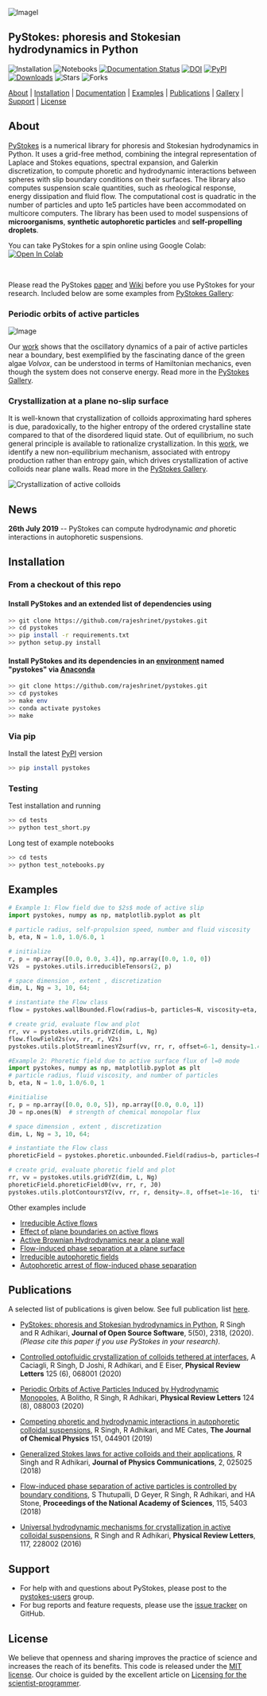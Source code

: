 ![Imagel](https://raw.githubusercontent.com/rajeshrinet/pystokes/master/examples/banner.png)


## PyStokes: phoresis and Stokesian hydrodynamics in Python 
![Installation](https://github.com/rajeshrinet/pystokes/workflows/CI/badge.svg) 
![Notebooks](https://github.com/rajeshrinet/pystokes/workflows/notebooks/badge.svg) 
[![Documentation Status](https://readthedocs.org/projects/pystokes/badge/?version=latest)](https://pystokes.readthedocs.io/en/latest/?badge=latest) 
[![DOI](https://joss.theoj.org/papers/10.21105/joss.02318/status.svg)](https://doi.org/10.21105/joss.02318) 
[![PyPI](https://img.shields.io/pypi/v/pystokes.svg)](https://pypi.python.org/pypi/pystokes)
[![Downloads](https://pepy.tech/badge/pystokes)](https://pepy.tech/project/pystokes) ![Stars](https://img.shields.io/github/stars/rajeshrinet/compPhy) 
![Forks](https://img.shields.io/github/forks/rajeshrinet/compPhy) 

[About](#about) 
| [Installation](#installation) 
| [Documentation](https://pystokes.readthedocs.io/en/latest/) 
| [Examples](#examples) 
| [Publications](#publications)
| [Gallery](https://github.com/rajeshrinet/pystokes/wiki/Gallery)
| [Support](#support) 
| [License](#license)


## About

[PyStokes](https://github.com/rajeshrinet/pystokes) is a numerical library for phoresis and Stokesian hydrodynamics in Python. It uses a grid-free method, combining the integral representation of Laplace and Stokes equations, spectral expansion, and Galerkin discretization, to compute phoretic and hydrodynamic interactions between spheres with slip boundary conditions on their surfaces. The library also computes suspension scale quantities, such as rheological response, energy dissipation and fluid flow. The computational cost is quadratic in the number of particles and upto 1e5 particles have been accommodated on multicore computers. The library has been used to model suspensions of **microorganisms**,  **synthetic autophoretic particles** and **self-propelling droplets**. 

You can take PyStokes for a spin online using Google Colab: <a target="_blank" href="https://colab.research.google.com/github/rajeshrinet/pystokes/blob/master/examples/ex01a-colab.ipynb">
  <img src="https://colab.research.google.com/assets/colab-badge.svg" alt="Open In Colab"/>
</a>

<br>

Please read the PyStokes [paper](https://doi.org/10.21105/joss.02318) and [Wiki](https://github.com/rajeshrinet/pystokes/wiki) before you use PyStokes for your research. Included below are some examples from [PyStokes Gallery](https://github.com/rajeshrinet/pystokes/wiki/Gallery): 

### Periodic orbits of active particles

![Image](https://raw.githubusercontent.com/rajeshrinet/pystokes-misc/master/gallery/2_volvox.gif)

Our [work](https://journals.aps.org/prl/abstract/10.1103/PhysRevLett.124.088003) shows that the oscillatory dynamics of a pair of active particles near
a boundary, best exemplified by the fascinating dance of the green algae
*Volvox*, can be understood in terms of Hamiltonian mechanics, even though the
system does not conserve energy. Read more in the [PyStokes Gallery](https://github.com/rajeshrinet/pystokes/wiki/Gallery).
<br>

### Crystallization at a plane no-slip surface
It is well-known that crystallization of colloids approximating hard spheres
is due, paradoxically, to the higher entropy of the ordered crystalline state
compared to that of  the disordered liquid state. Out of equilibrium, no such general
principle is available to rationalize crystallization. In this [work](https://doi.org/10.1103/PhysRevLett.117.228002), we identify a new non-equilibrium mechanism, associated with entropy production rather than entropy gain, which drives crystallization of active colloids near plane walls. Read more in the [PyStokes Gallery](https://github.com/rajeshrinet/pystokes/wiki/Gallery).


![Crystallization of active colloids](https://raw.githubusercontent.com/rajeshrinet/pystokes/master/examples/crystallite.gif) 


## News
**26th July 2019** -- PyStokes can compute hydrodynamic *and* phoretic interactions in autophoretic suspensions.  


## Installation

### From a checkout of this repo

#### Install PyStokes and an extended list of dependencies using 
 
```bash
>> git clone https://github.com/rajeshrinet/pystokes.git
>> cd pystokes
>> pip install -r requirements.txt
>> python setup.py install
```


####  Install PyStokes and its dependencies in an [environment](https://github.com/rajeshrinet/pystokes/blob/master/environment.yml) named "pystokes" via [Anaconda](https://docs.conda.io/projects/continuumio-conda/en/latest/user-guide/install/index.html)


```bash
>> git clone https://github.com/rajeshrinet/pystokes.git
>> cd pystokes
>> make env
>> conda activate pystokes
>> make
```

### Via pip

Install the latest [PyPI](https://pypi.org/project/pystokes) version

```bash
>> pip install pystokes
```


### Testing
Test installation and running

```bash
>> cd tests
>> python test_short.py
```

Long test of example notebooks 

```bash
>> cd tests
>> python test_notebooks.py
```


## Examples


```Python
# Example 1: Flow field due to $2s$ mode of active slip
import pystokes, numpy as np, matplotlib.pyplot as plt

# particle radius, self-propulsion speed, number and fluid viscosity
b, eta, N = 1.0, 1.0/6.0, 1

# initialize
r, p = np.array([0.0, 0.0, 3.4]), np.array([0.0, 1.0, 0])
V2s  = pystokes.utils.irreducibleTensors(2, p)

# space dimension , extent , discretization
dim, L, Ng = 3, 10, 64;

# instantiate the Flow class
flow = pystokes.wallBounded.Flow(radius=b, particles=N, viscosity=eta, gridpoints=Ng*Ng)

# create grid, evaluate flow and plot
rr, vv = pystokes.utils.gridYZ(dim, L, Ng)
flow.flowField2s(vv, rr, r, V2s)  
pystokes.utils.plotStreamlinesYZsurf(vv, rr, r, offset=6-1, density=1.4, title='2s')
```

```Python
#Example 2: Phoretic field due to active surface flux of l=0 mode
import pystokes, numpy as np, matplotlib.pyplot as plt
# particle radius, fluid viscosity, and number of particles
b, eta, N = 1.0, 1.0/6.0, 1

#initialise
r, p = np.array([0.0, 0.0, 5]), np.array([0.0, 0.0, 1])
J0 = np.ones(N)  # strength of chemical monopolar flux

# space dimension , extent , discretization
dim, L, Ng = 3, 10, 64;

# instantiate the Flow class
phoreticField = pystokes.phoretic.unbounded.Field(radius=b, particles=N, phoreticConstant=eta, gridpoints=Ng*Ng)

# create grid, evaluate phoretic field and plot
rr, vv = pystokes.utils.gridYZ(dim, L, Ng)
phoreticField.phoreticField0(vv, rr, r, J0)  
pystokes.utils.plotContoursYZ(vv, rr, r, density=.8, offset=1e-16,  title='l=0') 
```

Other examples include
* [Irreducible Active flows](https://github.com/rajeshrinet/pystokes/blob/master/examples/ex01-unboundedFlow.ipynb)
* [Effect of plane boundaries on active flows](https://github.com/rajeshrinet/pystokes/blob/master/examples/ex02-flowPlaneSurface.ipynb)
* [Active Brownian Hydrodynamics near a plane wall](https://github.com/rajeshrinet/pystokes/blob/master/examples/ex03-crystalNucleation.ipynb)
* [Flow-induced phase separation at a plane surface](https://github.com/rajeshrinet/pystokes/blob/master/examples/ex04-crystallization.ipynb)
* [Irreducible autophoretic fields](https://github.com/rajeshrinet/pystokes/blob/master/examples/ex05-phoreticField.ipynb)
* [Autophoretic arrest of flow-induced phase separation](https://github.com/rajeshrinet/pystokes/blob/master/examples/ex06-arrestedCluster.ipynb)


## Publications

A selected list of publications is given below. See full publication list [here](https://github.com/rajeshrinet/pystokes/wiki/Publications).

* [PyStokes: phoresis and Stokesian hydrodynamics in Python](https://doi.org/10.21105/joss.02318), R Singh and R Adhikari, **Journal of Open Source Software**, 5(50), 2318, (2020). *(Please cite this paper if you use PyStokes in your research)*.

* [Controlled optofluidic crystallization of colloids tethered at interfaces](https://journals.aps.org/prl/abstract/10.1103/PhysRevLett.125.068001), A Caciagli, R Singh, D Joshi, R Adhikari, and E Eiser, **Physical Review Letters** 125 (6), 068001 (2020)

* [Periodic Orbits of Active Particles Induced by Hydrodynamic Monopoles](https://journals.aps.org/prl/abstract/10.1103/PhysRevLett.124.088003), A Bolitho, R Singh, R Adhikari, **Physical Review Letters** 124 (8), 088003 (2020)

* [Competing phoretic and hydrodynamic interactions in autophoretic colloidal suspensions](https://aip.scitation.org/doi/full/10.1063/1.5090179), R Singh, R Adhikari, and ME Cates, **The Journal of Chemical Physics** 151, 044901 (2019)

* [Generalized Stokes laws for active colloids and their applications](https://iopscience.iop.org/article/10.1088/2399-6528/aaab0d), R Singh and R Adhikari, **Journal of Physics Communications**, 2, 025025 (2018)


* [Flow-induced phase separation of active particles is controlled by boundary conditions](https://www.pnas.org/content/115/21/5403), S Thutupalli, D Geyer, R Singh, R Adhikari, and HA Stone, **Proceedings of the National Academy of Sciences**, 115, 5403 (2018)  

* [Universal hydrodynamic mechanisms for crystallization in active colloidal suspensions](https://doi.org/10.1103/PhysRevLett.117.228002), R Singh and R Adhikari,  **Physical Review Letters**, 117, 228002 (2016)


## Support

* For help with and questions about PyStokes, please post to the [pystokes-users](https://groups.google.com/forum/#!forum/pystokes) group.
* For bug reports and feature requests, please use the [issue tracker](https://github.com/rajeshrinet/pystokes/issues) on GitHub.

## License
We believe that openness and sharing improves the practice of science and increases the reach of its benefits. This code is released under the [MIT license](http://opensource.org/licenses/MIT). Our choice is guided by the excellent article on [Licensing for the scientist-programmer](http://www.ploscompbiol.org/article/info%3Adoi%2F10.1371%2Fjournal.pcbi.1002598). 
		


